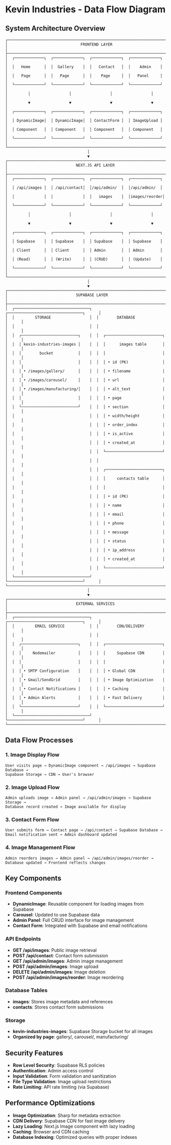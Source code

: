 # Kevin Industries - Data Flow Diagram

## System Architecture Overview

```
┌─────────────────────────────────────────────────────────────────────────────────┐
│                                FRONTEND LAYER                                  │
├─────────────────────────────────────────────────────────────────────────────────┤
│  ┌─────────────┐  ┌─────────────┐  ┌─────────────┐  ┌─────────────┐          │
│  │   Home      │  │  Gallery    │  │   Contact   │  │    Admin    │          │
│  │   Page      │  │   Page      │  │    Page     │  │   Panel     │          │
│  └─────────────┘  └─────────────┘  └─────────────┘  └─────────────┘          │
│         │                 │                 │                 │              │
│         ▼                 ▼                 ▼                 ▼              │
│  ┌─────────────┐  ┌─────────────┐  ┌─────────────┐  ┌─────────────┐          │
│  │ DynamicImage│  │ DynamicImage│  │ ContactForm │  │ ImageUpload │          │
│  │ Component   │  │ Component   │  │ Component   │  │ Component   │          │
│  └─────────────┘  └─────────────┘  └─────────────┘  └─────────────┘          │
└─────────────────────────────────────────────────────────────────────────────────┘
                                    │
                                    ▼
┌─────────────────────────────────────────────────────────────────────────────────┐
│                              NEXT.JS API LAYER                                 │
├─────────────────────────────────────────────────────────────────────────────────┤
│  ┌─────────────┐  ┌─────────────┐  ┌─────────────┐  ┌─────────────┐          │
│  │ /api/images │  │ /api/contact│  │/api/admin/  │  │/api/admin/  │          │
│  │             │  │             │  │   images    │  │images/reorder│          │
│  └─────────────┘  └─────────────┘  └─────────────┘  └─────────────┘          │
│         │                 │                 │                 │              │
│         ▼                 ▼                 ▼                 ▼              │
│  ┌─────────────┐  ┌─────────────┐  ┌─────────────┐  ┌─────────────┐          │
│  │ Supabase    │  │ Supabase    │  │ Supabase    │  │ Supabase    │          │
│  │ Client      │  │ Client      │  │ Admin       │  │ Admin       │          │
│  │ (Read)      │  │ (Write)     │  │ (CRUD)      │  │ (Update)    │          │
│  └─────────────┘  └─────────────┘  └─────────────┘  └─────────────┘          │
└─────────────────────────────────────────────────────────────────────────────────┘
                                    │
                                    ▼
┌─────────────────────────────────────────────────────────────────────────────────┐
│                              SUPABASE LAYER                                   │
├─────────────────────────────────────────────────────────────────────────────────┤
│  ┌─────────────────────────────────┐  ┌─────────────────────────────────┐      │
│  │         STORAGE                 │  │        DATABASE                 │      │
│  │                                 │  │                                 │      │
│  │  ┌─────────────────────────┐    │  │  ┌─────────────────────────┐    │      │
│  │  │ kevin-industries-images │    │  │  │      images table       │    │      │
│  │  │        bucket           │    │  │  │                         │    │      │
│  │  │                         │    │  │  │ • id (PK)               │    │      │
│  │  │ • /images/gallery/      │    │  │  │ • filename              │    │      │
│  │  │ • /images/carousel/     │    │  │  │ • url                   │    │      │
│  │  │ • /images/manufacturing/│    │  │  │ • alt_text              │    │      │
│  │  │                         │    │  │  │ • page                  │    │      │
│  │  └─────────────────────────┘    │  │  │ • section               │    │      │
│  │                                 │  │  │ • width/height          │    │      │
│  │                                 │  │  │ • order_index           │    │      │
│  │                                 │  │  │ • is_active             │    │      │
│  │                                 │  │  │ • created_at            │    │      │
│  │                                 │  │  └─────────────────────────┘    │      │
│  │                                 │  │                                 │      │
│  │                                 │  │  ┌─────────────────────────┐    │      │
│  │                                 │  │  │     contacts table      │    │      │
│  │                                 │  │  │                         │    │      │
│  │                                 │  │  │ • id (PK)               │    │      │
│  │                                 │  │  │ • name                  │    │      │
│  │                                 │  │  │ • email                 │    │      │
│  │                                 │  │  │ • phone                 │    │      │
│  │                                 │  │  │ • message               │    │      │
│  │                                 │  │  │ • status                │    │      │
│  │                                 │  │  │ • ip_address            │    │      │
│  │                                 │  │  │ • created_at            │    │      │
│  │                                 │  │  └─────────────────────────┘    │      │
│  └─────────────────────────────────┘  └─────────────────────────────────┘      │
└─────────────────────────────────────────────────────────────────────────────────┘
                                    │
                                    ▼
┌─────────────────────────────────────────────────────────────────────────────────┐
│                              EXTERNAL SERVICES                                 │
├─────────────────────────────────────────────────────────────────────────────────┤
│  ┌─────────────────────────────────┐  ┌─────────────────────────────────┐      │
│  │         EMAIL SERVICE           │  │        CDN/DELIVERY             │      │
│  │                                 │  │                                 │      │
│  │  ┌─────────────────────────┐    │  │  ┌─────────────────────────┐    │      │
│  │  │     Nodemailer          │    │  │  │     Supabase CDN        │    │      │
│  │  │                         │    │  │  │                         │    │      │
│  │  │ • SMTP Configuration    │    │  │  │ • Global CDN            │    │      │
│  │  │ • Gmail/SendGrid        │    │  │  │ • Image Optimization    │    │      │
│  │  │ • Contact Notifications │    │  │  │ • Caching               │    │      │
│  │  │ • Admin Alerts          │    │  │  │ • Fast Delivery         │    │      │
│  │  └─────────────────────────┘    │  │  └─────────────────────────┘    │      │
│  └─────────────────────────────────┘  └─────────────────────────────────┘      │
└─────────────────────────────────────────────────────────────────────────────────┘
```

## Data Flow Processes

### 1. Image Display Flow
```
User visits page → DynamicImage component → /api/images → Supabase Database → 
Supabase Storage → CDN → User's browser
```

### 2. Image Upload Flow
```
Admin uploads image → Admin panel → /api/admin/images → Supabase Storage → 
Database record created → Image available for display
```

### 3. Contact Form Flow
```
User submits form → Contact page → /api/contact → Supabase Database → 
Email notification sent → Admin dashboard updated
```

### 4. Image Management Flow
```
Admin reorders images → Admin panel → /api/admin/images/reorder → 
Database updated → Frontend reflects changes
```

## Key Components

### Frontend Components
- **DynamicImage**: Reusable component for loading images from Supabase
- **Carousel**: Updated to use Supabase data
- **Admin Panel**: Full CRUD interface for image management
- **Contact Form**: Integrated with Supabase and email notifications

### API Endpoints
- **GET /api/images**: Public image retrieval
- **POST /api/contact**: Contact form submission
- **GET /api/admin/images**: Admin image management
- **POST /api/admin/images**: Image upload
- **DELETE /api/admin/images**: Image deletion
- **POST /api/admin/images/reorder**: Image reordering

### Database Tables
- **images**: Stores image metadata and references
- **contacts**: Stores contact form submissions

### Storage
- **kevin-industries-images**: Supabase Storage bucket for all images
- **Organized by page**: gallery/, carousel/, manufacturing/

## Security Features

- **Row Level Security**: Supabase RLS policies
- **Authentication**: Admin access control
- **Input Validation**: Form validation and sanitization
- **File Type Validation**: Image upload restrictions
- **Rate Limiting**: API rate limiting (via Supabase)

## Performance Optimizations

- **Image Optimization**: Sharp for metadata extraction
- **CDN Delivery**: Supabase CDN for fast image delivery
- **Lazy Loading**: Next.js Image component with lazy loading
- **Caching**: Browser and CDN caching
- **Database Indexing**: Optimized queries with proper indexes
